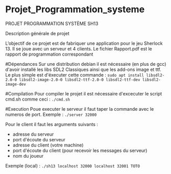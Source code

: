 # Projet_Programmation_systeme
PROJET PROGRAMMATION SYSTÈME SH13

Description générale de projet 

L’objectif de ce projet est de fabriquer une application pour le jeu Sherlock 13. Il se joue avec un serveur et 4 clients.
Le fichier Rapport.pdf est le rapport de programmation correspondant

#Dépendances 
Sur une distribution debian il est nécessaire (en plus de gcc) d'avoir installé les libs SDL2 Classiques ainsi que les add-ons image et ttf.
Le plus simple est d'éxecuter cette commande :
`sudo apt install libsdl2-2.0-0 libsdl2-image-2.0-0 libsdl2-ttf-2.0-0 libsdl2-ttf-dev libsdl2-image-dev`

#Compilation
Pour compiler le projet il est nécessaire d'excecuter le script cmd.sh comme ceci :
`./cmd.sh`

#Execution
Poue executer le serveur il faut taper la commande avec le numeros de port.
Exemple : `./server 32000`

Pour le client il faut les arguments suivants :
- adresse du serveur
- port d'écoute du serveur
- adresse du client (votre machine)
- port d'écoute du client (pour recevoir les messages du serveur)
- nom du joueur

Exemple (local) : `./sh13 localhost 32000 localhost 32001 TOTO`
